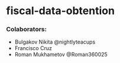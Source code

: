 # fiscal-data-obtention
### Colaborators:
* Bulgakov Nikita @nightlyteacups
* Francisco Cruz
* Roman Mukhametov @Roman360025
